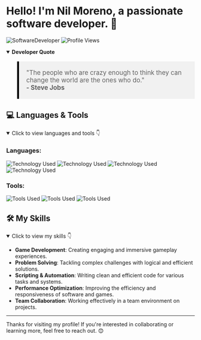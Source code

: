# Hello! I'm **Nil Moreno**, a passionate **software developer**. 👋

![SoftwareDeveloper](https://img.shields.io/badge/Focus-SoftwareDeveloper-000000)
![Profile Views](https://komarev.com/ghpvc/?username=nilmoreno128&color=000000)

<details open>
  <summary><strong>Developer Quote</strong></summary>
  <blockquote style="background-color:#f1f1f1; padding:20px; border-left:5px solid #000; font-size: 1.2em;">
    "The people who are crazy enough to think they can change the world are the ones who do." <br>
    <strong>- Steve Jobs</strong>
  </blockquote>
</details>


## 💻 Languages & Tools

<details open>
  <summary>Click to view languages and tools 👇</summary>
  
  ### **Languages**:
  ![Technology Used](https://img.shields.io/badge/Tech-C%2B%2B-blue)
  ![Technology Used](https://img.shields.io/badge/Tech-C%23-green)
  ![Technology Used](https://img.shields.io/badge/Tech-Python-blue)
  ![Technology Used](https://img.shields.io/badge/Tech-JavaScript-yellow)
  
  ### **Tools**:
  ![Tools Used](https://img.shields.io/badge/Tools-Unity-000000)
  ![Tools Used](https://img.shields.io/badge/Tools-VS_Code-007ACC)
  ![Tools Used](https://img.shields.io/badge/Tools-Visual_Studio-5C2D91)
  
</details>

## 🛠️ My Skills

<details open>
  <summary>Click to view my skills 👇</summary>
  
- **Game Development**: Creating engaging and immersive gameplay experiences.
- **Problem Solving**: Tackling complex challenges with logical and efficient solutions.
- **Scripting & Automation**: Writing clean and efficient code for various tasks and systems.
- **Performance Optimization**: Improving the efficiency and responsiveness of software and games.
- **Team Collaboration**: Working effectively in a team environment on projects.

</details>

---

Thanks for visiting my profile! If you're interested in collaborating or learning more, feel free to reach out. 😊
